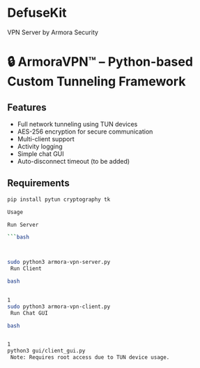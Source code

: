 # DefuseKit
VPN Server by Armora Security

# 🔒 ArmoraVPN™ – Python-based Custom Tunneling Framework

## Features
- Full network tunneling using TUN devices
- AES-256 encryption for secure communication
- Multi-client support
- Activity logging
- Simple chat GUI
- Auto-disconnect timeout (to be added)

## Requirements
```bash
pip install pytun cryptography tk

Usage

Run Server

```bash



sudo python3 armora-vpn-server.py
 Run Client

bash


1
sudo python3 armora-vpn-client.py
 Run Chat GUI

bash


1
python3 gui/client_gui.py
 Note: Requires root access due to TUN device usage. 

